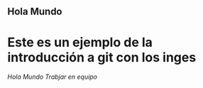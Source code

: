 ## Hola Mundo

# Este es un ejemplo de la introducción a git con los inges

 *Hola Mundo*
 *Trabjar en equipo*